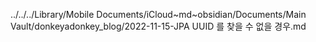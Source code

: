 ../../../Library/Mobile Documents/iCloud~md~obsidian/Documents/Main Vault/donkeyadonkey_blog/2022-11-15-JPA UUID 를 찾을 수 없을 경우.md